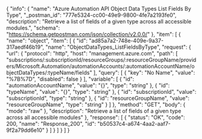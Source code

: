 {
  "info": {
    "name": "Azure Automation API Object Data Types List Fields By Type",
    "_postman_id": "777e5324-cc00-49e9-9800-4fe7a2193fe0",
    "description": "Retrieve a list of fields of a given type across all accessible modules.",
    "schema": "https://schema.getpostman.com/json/collection/v2.0.0/"
  },
  "item": [
    {
      "name": "object",
      "item": [
        {
          "id": "ad85a7a2-748e-409e-9a37-317aedf46b19",
          "name": "ObjectDataTypes_ListFieldsByType",
          "request": {
            "url": {
              "protocol": "http",
              "host": "management.azure.com",
              "path": [
                "subscriptions/:subscriptionId/resourceGroups/:resourceGroupName/providers/Microsoft.Automation/automationAccounts/:automationAccountName/objectDataTypes/:typeName/fields"
              ],
              "query": [
                {
                  "key": "No Name",
                  "value": "%7B%7D",
                  "disabled": false
                }
              ],
              "variable": [
                {
                  "id": "automationAccountName",
                  "value": "{}",
                  "type": "string"
                },
                {
                  "id": "typeName",
                  "value": "{}",
                  "type": "string"
                },
                {
                  "id": "subscriptionId",
                  "value": "subscriptionId",
                  "type": "string"
                },
                {
                  "id": "resourceGroupName",
                  "value": "resourceGroupName",
                  "type": "string"
                }
              ]
            },
            "method": "GET",
            "body": {
              "mode": "raw"
            },
            "description": "Retrieve a list of fields of a given type across all accessible modules"
          },
          "response": [
            {
              "status": "OK",
              "code": 200,
              "name": "Response_200",
              "id": "b50537c4-a674-4aa2-aaf7-9f2a79dd6e10"
            }
          ]
        }
      ]
    }
  ]
}